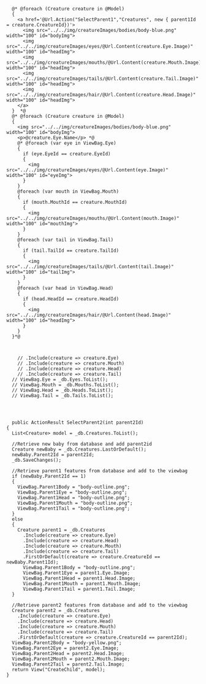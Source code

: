 
      @* @foreach (Creature creature in @Model)
      {
        <a href='@Url.Action("SelectParent1","Creatures", new { parent1Id = creature.CreatureId})'>
          <img src="../../img/creatureImages/bodies/body-blue.png" width="100" id="bodyImg">
          <img src="../../img/creatureImages/eyes/@Url.Content(creature.Eye.Image)" width="100" id="headImg">
          <img src="../../img/creatureImages/mouths/@Url.Content(creature.Mouth.Image)" width="100" id="headImg">
          <img src="../../img/creatureImages/tails/@Url.Content(creature.Tail.Image)" width="100" id="headImg">
          <img src="../../img/creatureImages/hair/@Url.Content(creature.Head.Image)" width="100" id="headImg">
        </a>
      }  *@
      @* @foreach (Creature creature in @Model)
      {
        <img src="../../img/creatureImages/bodies/body-blue.png" width="100" id="bodyImg">
        <p>@creature.Eye.Name</p> *@
        @* @foreach (var eye in ViewBag.Eye)
        {
          if (eye.EyeId == creature.EyeId)
          {
            <img src="../../img/creatureImages/eyes/@Url.Content(eye.Image)" width="100" id="eyeImg">
          }
        }
        @foreach (var mouth in ViewBag.Mouth)
        {
          if (mouth.MouthId == creature.MouthId)
          {
            <img src="../../img/creatureImages/mouths/@Url.Content(mouth.Image)" width="100" id="mouthImg">
          }
        }
        @foreach (var tail in ViewBag.Tail)
        {
          if (tail.TailId == creature.TailId)
          {
            <img src="../../img/creatureImages/tails/@Url.Content(tail.Image)" width="100" id="tailImg">
          }
        }
        @foreach (var head in ViewBag.Head)
        {
          if (head.HeadId == creature.HeadId)
          {
            <img src="../../img/creatureImages/hair/@Url.Content(head.Image)" width="100" id="headImg">
          }
        } 
      }*@



        // .Include(creature => creature.Eye)
        // .Include(creature => creature.Mouth)
        // .Include(creature => creature.Head)
        // .Include(creature => creature.Tail)
      // ViewBag.Eye = _db.Eyes.ToList();
      // ViewBag.Mouth = _db.Mouths.ToList();
      // ViewBag.Head = _db.Heads.ToList();
      // ViewBag.Tail = _db.Tails.ToList();




      public ActionResult SelectParent2(int parent2Id)
    {
      List<Creature> model = _db.Creatures.ToList();

      //Retrieve new baby from database and add parent2id
      Creature newBaby = _db.Creatures.LastOrDefault();
      newBaby.Parent2Id = parent2Id;
      _db.SaveChanges();
      
      //Retrieve parent1 features from database and add to the viewbag
      if (newBaby.Parent2Id == 1)
      {
        ViewBag.Parent1Body = "body-outline.png";
        ViewBag.Parent1Eye = "body-outline.png";
        ViewBag.Parent1Head = "body-outline.png";
        ViewBag.Parent1Mouth = "body-outline.png";
        ViewBag.Parent1Tail = "body-outline.png";
      }
      else
      {
        Creature parent1 = _db.Creatures
          .Include(creature => creature.Eye)
          .Include(creature => creature.Head)
          .Include(creature => creature.Mouth)
          .Include(creature => creature.Tail)
          .FirstOrDefault(creature => creature.CreatureId == newBaby.Parent1Id);
          ViewBag.Parent1Body = "body-outline.png";
          ViewBag.Parent1Eye = parent1.Eye.Image;
          ViewBag.Parent1Head = parent1.Head.Image;
          ViewBag.Parent1Mouth = parent1.Mouth.Image;
          ViewBag.Parent1Tail = parent1.Tail.Image;
      }

      //Retrieve parent2 features from database and add to the viewbag
      Creature parent2 = _db.Creatures
        .Include(creature => creature.Eye)
        .Include(creature => creature.Head)
        .Include(creature => creature.Mouth)
        .Include(creature => creature.Tail)
        .FirstOrDefault(creature => creature.CreatureId == parent2Id);
      ViewBag.Parent2Body = "body-yellow.png";
      ViewBag.Parent2Eye = parent2.Eye.Image;
      ViewBag.Parent2Head = parent2.Head.Image;
      ViewBag.Parent2Mouth = parent2.Mouth.Image;
      ViewBag.Parent2Tail = parent2.Tail.Image;
      return View("CreateChild", model);
    }
